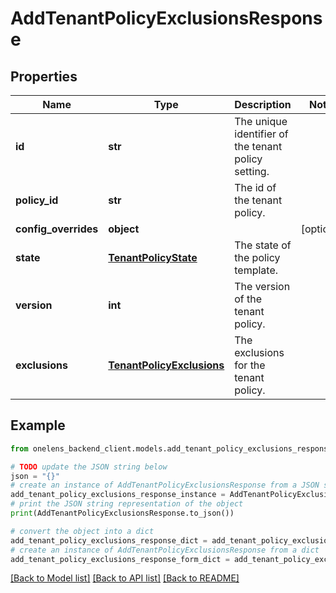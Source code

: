 # AddTenantPolicyExclusionsResponse


## Properties

Name | Type | Description | Notes
------------ | ------------- | ------------- | -------------
**id** | **str** | The unique identifier of the tenant policy setting. | 
**policy_id** | **str** | The id of the tenant policy. | 
**config_overrides** | **object** |  | [optional] 
**state** | [**TenantPolicyState**](TenantPolicyState.md) | The state of the policy template. | 
**version** | **int** | The version of the tenant policy. | 
**exclusions** | [**TenantPolicyExclusions**](TenantPolicyExclusions.md) | The exclusions for the tenant policy. | 

## Example

```python
from onelens_backend_client.models.add_tenant_policy_exclusions_response import AddTenantPolicyExclusionsResponse

# TODO update the JSON string below
json = "{}"
# create an instance of AddTenantPolicyExclusionsResponse from a JSON string
add_tenant_policy_exclusions_response_instance = AddTenantPolicyExclusionsResponse.from_json(json)
# print the JSON string representation of the object
print(AddTenantPolicyExclusionsResponse.to_json())

# convert the object into a dict
add_tenant_policy_exclusions_response_dict = add_tenant_policy_exclusions_response_instance.to_dict()
# create an instance of AddTenantPolicyExclusionsResponse from a dict
add_tenant_policy_exclusions_response_form_dict = add_tenant_policy_exclusions_response.from_dict(add_tenant_policy_exclusions_response_dict)
```
[[Back to Model list]](../README.md#documentation-for-models) [[Back to API list]](../README.md#documentation-for-api-endpoints) [[Back to README]](../README.md)


